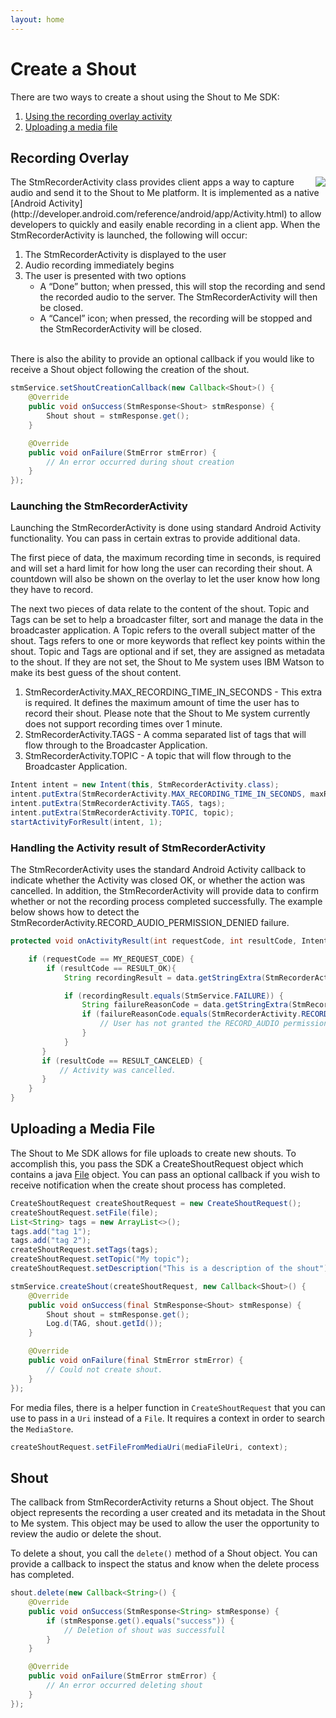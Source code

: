 ```yaml
---
layout: home
---
```


# Create a Shout

There are two ways to create a shout using the Shout to Me SDK:

1. [Using the recording overlay activity](#record-overlay)
2. [Uploading a media file](#upload-file)

## <a name="record-overlay"></a>Recording Overlay
<img src="https://s3-us-west-2.amazonaws.com/sdk-public-images/sample-app-4.png" style="float:right" />
The StmRecorderActivity class provides client apps a way to capture audio and send it to the Shout to Me platform. It is
implemented as a native [Android Activity](http://developer.android.com/reference/android/app/Activity.html) to allow
developers to quickly and easily enable recording in a client app.  When the StmRecorderActivity is launched, the
following will occur:

1. The StmRecorderActivity is displayed to the user
2. Audio recording immediately begins
3. The user is presented with two options
    * A “Done” button; when pressed, this will stop the recording and send the recorded audio to the server.  The StmRecorderActivity will then be closed.
    * A “Cancel” icon; when pressed, the recording will be stopped and the StmRecorderActivity will be closed.

<div style="clear:right">&nbsp;</div>
There is also the ability to provide an optional callback if you would like to receive a Shout object following the creation of the shout.

```java
stmService.setShoutCreationCallback(new Callback<Shout>() {
    @Override
    public void onSuccess(StmResponse<Shout> stmResponse) {
        Shout shout = stmResponse.get();
    }

    @Override
    public void onFailure(StmError stmError) {
        // An error occurred during shout creation
    }
});
```

### Launching the StmRecorderActivity
Launching the StmRecorderActivity is done using standard Android Activity functionality.  You can pass in certain extras
to provide additional data.

The first piece of data, the maximum recording time in seconds, is required and will set
a hard limit for how long the user can recording their shout.  A countdown will also be shown on the overlay to let the
user know how long they have to record.

The next two pieces of data relate to the content of the shout.  Topic and Tags can be set to help a broadcaster
filter, sort and manage the data in the broadcaster application.  A Topic refers to the overall subject matter of the shout.
Tags refers to one or more keywords that reflect key points within the shout.  Topic and Tags are optional and if set,
they are assigned as metadata to the shout.  If they are not set, the Shout to Me system uses IBM Watson to make its
best guess of the shout content.

1. StmRecorderActivity.MAX_RECORDING_TIME_IN_SECONDS - This extra is required. It defines the maximum amount of time the
  user has to record their shout. Please note that the Shout to Me system currently does not support recording times over 1 minute.
2. StmRecorderActivity.TAGS - A comma separated list of tags that will flow through to the Broadcaster Application.
2. StmRecorderActivity.TOPIC - A topic that will flow through to the Broadcaster Application.

```java
Intent intent = new Intent(this, StmRecorderActivity.class);
intent.putExtra(StmRecorderActivity.MAX_RECORDING_TIME_IN_SECONDS, maxRecordingLengthSeconds);  // Required
intent.putExtra(StmRecorderActivity.TAGS, tags);                                                // Optional
intent.putExtra(StmRecorderActivity.TOPIC, topic);                                              // Optional
startActivityForResult(intent, 1);
```

### Handling the Activity result of StmRecorderActivity
The StmRecorderActivity uses the standard Android Activity callback to indicate whether the Activity was closed OK, or whether
the action was cancelled.  In addition, the StmRecorderActivity will provide data to confirm whether or not the
recording process completed successfully.  The example below shows how to detect the
StmRecorderActivity.RECORD_AUDIO_PERMISSION_DENIED failure.

```java
protected void onActivityResult(int requestCode, int resultCode, Intent data) {

    if (requestCode == MY_REQUEST_CODE) {
        if (resultCode == RESULT_OK){
            String recordingResult = data.getStringExtra(StmRecorderActivity.ACTIVITY_RESULT);

            if (recordingResult.equals(StmService.FAILURE)) {
                String failureReasonCode = data.getStringExtra(StmRecorderActivity.ACTIVITY_REASON);
                if (failureReasonCode.equals(StmRecorderActivity.RECORD_AUDIO_PERMISSION_DENIED)) {
                    // User has not granted the RECORD_AUDIO permission
                }
            }
       }
       if (resultCode == RESULT_CANCELED) {
           // Activity was cancelled.
       }
    }
}
```

## <a name="upload-file"></a>Uploading a Media File
The Shout to Me SDK allows for file uploads to create new shouts. To accomplish this, you pass the SDK a CreateShoutRequest
 object which contains a java <a href="https://developer.android.com/reference/java/io/File.html" target="_blank">File</a> object.
You can pass an optional callback if you wish to receive notification when the create shout process has completed.

```java
CreateShoutRequest createShoutRequest = new CreateShoutRequest();
createShoutRequest.setFile(file);
List<String> tags = new ArrayList<>();
tags.add("tag 1");
tags.add("tag 2");
createShoutRequest.setTags(tags);
createShoutRequest.setTopic("My topic");
createShoutRequest.setDescription("This is a description of the shout");

stmService.createShout(createShoutRequest, new Callback<Shout>() {
    @Override
    public void onSuccess(final StmResponse<Shout> stmResponse) {
        Shout shout = stmResponse.get();
        Log.d(TAG, shout.getId());
    }

    @Override
    public void onFailure(final StmError stmError) {
        // Could not create shout.
    }
});
```

For media files, there is a helper function in `CreateShoutRequest` that you can use to pass in a `Uri` instead of a `File`.
It requires a context in order to search the `MediaStore`.

```java
createShoutRequest.setFileFromMediaUri(mediaFileUri, context);
```

## Shout
The callback from StmRecorderActivity returns a Shout object.  The Shout object represents the recording a user created
and its metadata in the Shout to Me system.  This object may be used to allow the user the opportunity to review the
audio or delete the shout.

To delete a shout, you call the `delete()` method of a Shout object. You can provide a callback to inspect the status
and know when the delete process has completed.

```java
shout.delete(new Callback<String>() {
    @Override
    public void onSuccess(StmResponse<String> stmResponse) {
        if (stmResponse.get().equals("success")) {
            // Deletion of shout was successfull
        }
    }

    @Override
    public void onFailure(StmError stmError) {
        // An error occurred deleting shout
    }
});
```